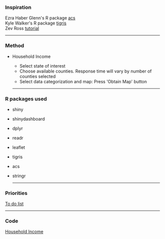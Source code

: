 ### Inspiration
Ezra Haber Glenn's R package  [acs](https://github.com/cran/acs)  
 Kyle Walker's R package [tigris](https://github.com/walkerke/tigris)  
 Zev Ross [tutorial](http://zevross.com/blog/2015/10/14/manipulating-and-mapping-us-census-data-in-r-using-the-acs-tigris-and-leaflet-packages-3/)  

  ---

### Method

* Household Income
     + Select state of interest
     + Choose available counties. Response time will vary by number of counties selected
     + Select data categorization and map: Press 'Obtain Map' button
     
  ---
  
### R packages used

 * shiny
 * shinydashboard
 * dplyr
 * readr
 * leaflet  
 * tigris
 * acs
 * stringr 

   ---
   
### Priorities

[To do list](https://github.com/pssguy/acs/issues/1)

   ---
   
### Code

  [Household Income](https://github.com/pssguy/acs/blob/master/code/householdIncome.R)

